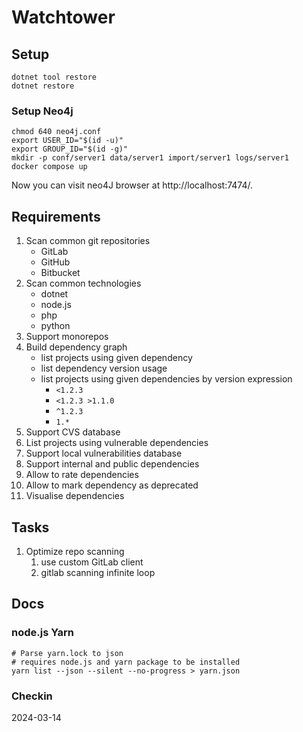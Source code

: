 # Watchtower

## Setup

```shell
dotnet tool restore
dotnet restore
```

### Setup Neo4j

```shell
chmod 640 neo4j.conf
export USER_ID="$(id -u)"
export GROUP_ID="$(id -g)"
mkdir -p conf/server1 data/server1 import/server1 logs/server1
docker compose up
```

Now you can visit neo4J browser at http://localhost:7474/.

## Requirements

 1. Scan common git repositories
    - GitLab
    - GitHub
    - Bitbucket
 2. Scan common technologies
    - dotnet
    - node.js
    - php
    - python
 3. Support monorepos
 4. Build dependency graph
    - list projects using given dependency
    - list dependency version usage
    - list projects using given dependencies by version expression
      - `<1.2.3`
      - `<1.2.3 >1.1.0`
      - `^1.2.3`
      - `1.*`
 5. Support CVS database
 6. List projects using vulnerable dependencies
 7. Support local vulnerabilities database
 8. Support internal and public dependencies
 9. Allow to rate dependencies
10. Allow to mark dependency as deprecated
11. Visualise dependencies

## Tasks

 1. Optimize repo scanning
    1. use custom GitLab client
    2. gitlab scanning infinite loop

## Docs

### node.js Yarn

```shell
# Parse yarn.lock to json
# requires node.js and yarn package to be installed
yarn list --json --silent --no-progress > yarn.json
```

### Checkin

2024-03-14
